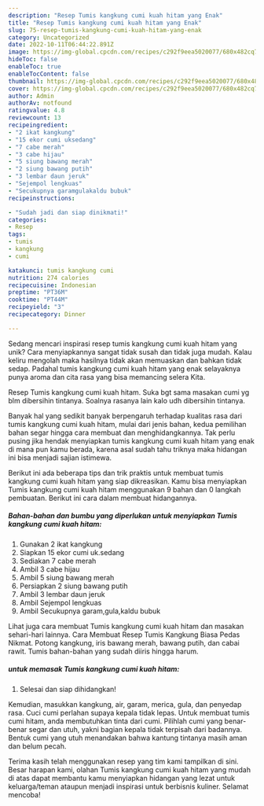 ```yaml
---
description: "Resep Tumis kangkung cumi kuah hitam yang Enak"
title: "Resep Tumis kangkung cumi kuah hitam yang Enak"
slug: 75-resep-tumis-kangkung-cumi-kuah-hitam-yang-enak
category: Uncategorized
date: 2022-10-11T06:44:22.891Z
image: https://img-global.cpcdn.com/recipes/c292f9eea5020077/680x482cq70/tumis-kangkung-cumi-kuah-hitam-foto-resep-utama.jpg
hideToc: false
enableToc: true
enableTocContent: false
thumbnail: https://img-global.cpcdn.com/recipes/c292f9eea5020077/680x482cq70/tumis-kangkung-cumi-kuah-hitam-foto-resep-utama.jpg
cover: https://img-global.cpcdn.com/recipes/c292f9eea5020077/680x482cq70/tumis-kangkung-cumi-kuah-hitam-foto-resep-utama.jpg
author: Admin
authorAv: notfound
ratingvalue: 4.8
reviewcount: 13
recipeingredient:
- "2 ikat kangkung"
- "15 ekor cumi uksedang"
- "7 cabe merah"
- "3 cabe hijau"
- "5 siung bawang merah"
- "2 siung bawang putih"
- "3 lembar daun jeruk"
- "Sejempol lengkuas"
- "Secukupnya garamgulakaldu bubuk"
recipeinstructions:

- "Sudah jadi dan siap dinikmati!"
categories:
- Resep
tags:
- tumis
- kangkung
- cumi

katakunci: tumis kangkung cumi 
nutrition: 274 calories
recipecuisine: Indonesian
preptime: "PT36M"
cooktime: "PT44M"
recipeyield: "3"
recipecategory: Dinner

---
```





Sedang mencari inspirasi resep tumis kangkung cumi kuah hitam yang unik? Cara menyiapkannya sangat tidak susah dan tidak juga mudah. Kalau keliru mengolah maka hasilnya tidak akan memuaskan dan bahkan tidak sedap. Padahal tumis kangkung cumi kuah hitam yang enak selayaknya punya aroma dan cita rasa yang bisa memancing selera Kita.





Resep Tumis kangkung cumi kuah hitam. Suka bgt sama masakan cumi yg blm dibersihin tintanya. Soalnya rasanya lain kalo udh dibersihin tintanya.

Banyak hal yang sedikit banyak berpengaruh terhadap kualitas rasa dari tumis kangkung cumi kuah hitam, mulai dari jenis bahan, kedua pemilihan bahan segar hingga cara membuat dan menghidangkannya. Tak perlu pusing jika hendak menyiapkan tumis kangkung cumi kuah hitam yang enak di mana pun kamu berada, karena asal sudah tahu triknya maka hidangan ini bisa menjadi sajian istimewa.






Berikut ini ada beberapa tips dan trik praktis untuk membuat tumis kangkung cumi kuah hitam yang siap dikreasikan. Kamu bisa menyiapkan Tumis kangkung cumi kuah hitam menggunakan 9 bahan dan 0 langkah pembuatan. Berikut ini cara dalam membuat hidangannya.

<!--inarticleads1-->

##### Bahan-bahan dan bumbu yang diperlukan untuk menyiapkan Tumis kangkung cumi kuah hitam:

1. Gunakan 2 ikat kangkung
1. Siapkan 15 ekor cumi uk.sedang
1. Sediakan 7 cabe merah
1. Ambil 3 cabe hijau
1. Ambil 5 siung bawang merah
1. Persiapkan 2 siung bawang putih
1. Ambil 3 lembar daun jeruk
1. Ambil Sejempol lengkuas
1. Ambil Secukupnya garam,gula,kaldu bubuk


Lihat juga cara membuat Tumis kangkung cumi kuah hitam dan masakan sehari-hari lainnya. Cara Membuat Resep Tumis Kangkung Biasa Pedas Nikmat. Potong kangkung, iris bawang merah, bawang putih, dan cabai rawit. Tumis bahan-bahan yang sudah diiris hingga harum. 

<!--inarticleads2-->

#####  untuk memasak Tumis kangkung cumi kuah hitam:


1. Selesai dan siap dihidangkan!

Kemudian, masukkan kangkung, air, garam, merica, gula, dan penyedap rasa. Cuci cumi perlahan supaya kepala tidak lepas. Untuk membuat tumis cumi hitam, anda membutuhkan tinta dari cumi. Pilihlah cumi yang benar-benar segar dan utuh, yakni bagian kepala tidak terpisah dari badannya. Bentuk cumi yang utuh menandakan bahwa kantung tintanya masih aman dan belum pecah. 

Terima kasih telah menggunakan resep yang tim kami tampilkan di sini. Besar harapan kami, olahan Tumis kangkung cumi kuah hitam yang mudah di atas dapat membantu kamu menyiapkan hidangan yang lezat untuk keluarga/teman ataupun menjadi inspirasi untuk berbisnis kuliner. Selamat mencoba!
